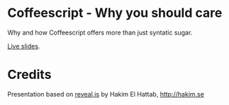 # Coffeescript - Why you should care

Why and how Coffeescript offers more than just syntatic sugar.

[Live slides](http://dl.dropbox.com/u/20782696/presentations/coffeescript/coffeescript-presentation/index.html).

# Credits
Presentation based on [reveal.js](/hakimel/reveal.js/) by Hakim El Hattab, http://hakim.se